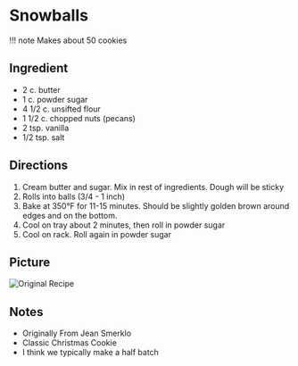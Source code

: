 Snowballs
======================================

!!! note
Makes about 50 cookies

Ingredient
----------------------------------------------------------
* 2 c. butter
* 1 c. powder sugar
* 4 1/2 c. unsifted flour
* 1 1/2 c. chopped nuts (pecans)
* 2 tsp. vanilla
* 1/2 tsp. salt

Directions
------------------------------------
1. Cream butter and sugar. Mix in rest of ingredients. Dough will be sticky
2. Rolls into balls (3/4 - 1 inch)
3. Bake at 350°F for 11-15 minutes. Should be slightly golden brown around edges and on the bottom.
4. Cool on tray about 2 minutes, then roll in powder sugar
5. Cool on rack. Roll again in powder sugar

Picture
---------------------------------------------------------

![Original Recipe](./imgs/snowballs.png)

Notes
---------------------------------------------------------
* Originally From Jean Smerklo
* Classic Christmas Cookie
* I think we typically make a half batch
